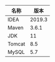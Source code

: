 | 名称   | 版本   |
| ------ | ------ |
| IDEA   | 2019.3 |
| Maven  | 3.6.1  |
| JDK    | 11     |
| Tomcat | 8.5    |
| MySQL  | 5.7    |